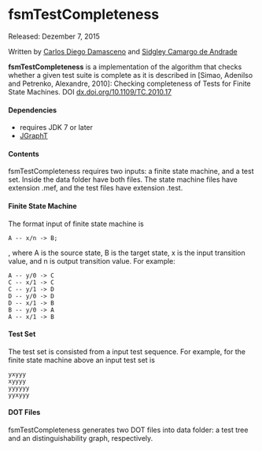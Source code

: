 # fsmTestCompleteness

Released: Dezember 7, 2015

Written by [Carlos Diego Damasceno](mailto:carlos.damasceno08@gmail.com) and [Sidgley Camargo de Andrade](mailto:sidgleyandrade@utfpr.edu.br)

<b>fsmTestCompleteness</b> is a implementation of the algorithm that checks whether a given test suite is complete as it is described in [Simao, Adenilso and Petrenko, Alexandre, 2010]: Checking completeness of Tests for Finite State Machines. DOI <a href="http://dx.doi.org/10.1109/TC.2010.17">dx.doi.org/10.1109/TC.2010.17</a>

#### Dependencies

- requires JDK 7 or later
- [JGraphT](http://jgrapht.org/) 

#### Contents

fsmTestCompleteness requires two inputs: a finite state machine, and a test set. Inside the data folder have both files. The state machine files have extension .mef, and the test files have extension .test.

#### Finite State Machine

The format input of finite state machine is

	A -- x/n -> B; 
	
, where A is the source state, B is the target state, x is the input transition value, and n is output transition value. For example:

	A -- y/0 -> C
	C -- x/1 -> C
	C -- y/1 -> D
	D -- y/0 -> D
	D -- x/1 -> B
	B -- y/0 -> A
	A -- x/1 -> B 

#### Test Set

The test set is consisted from a input test sequence. For example, for the finite state machine above an input test set is

	yxyyy
	xyyyy
	yyyyyy
	yyxyyy

#### DOT Files

fsmTestCompleteness generates two DOT files into data folder: a test tree and an distinguishability graph, respectively.
